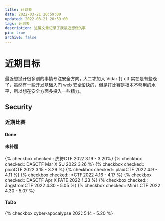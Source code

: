 ```yaml
---
title: 计划表
date: 2022-03-21 20:59:00
updated: 2022-03-21 20:59:00
tags: 计划表
description: 这篇文章记录了我最近想做的事
pin: true
archive: false
---
```


# 近期目标

最近想抛开很多别的事情专注安全方向，大二才加入 Vidar 打 ctf 实在是有些晚了，虽然有一些开发基础入门 web 安全蛮快的，但是打比赛是根本不够用的水平，所以想在安全方面多投入一些精力。

## Security

### 近期比赛

#### Done

#### 未补题

{% checkbox checked:: 虎符CTF 2022 3.19 - 3.20%}
{% checkbox checked:: DASCTF Mar X SU 2022 3.26 %}
{% checkbox checked:: picoCTF 2022 3.15 - 3.29 %}
{% checkbox checked:: plaidCTF 2022 4.9 - 4.11 %}
{% checkbox checked:: *CTF 2022 4.16 - 4.17 %}
{% checkbox checked:: DASCTF Apr X FATE 2022 4.23 %}
{% checkbox checked:: ångstromCTF 2022 4.30 - 5.05 %}
{% checkbox checked:: Mini LCTF 2022 4.30 - 5.07 %}

#### ToDo

{% checkbox cyber-apocalypse 2022 5.14 - 5.20 %}
